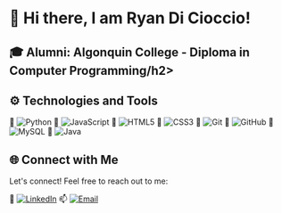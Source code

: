# 👋 Hi there, I am Ryan Di Cioccio! 

<h2>🎓 Alumni: Algonquin College - Diploma in Computer Programming/h2>

## ⚙️ Technologies and Tools
🔧 ![Python](https://img.shields.io/badge/-Python-3776AB?style=flat-square&logo=python&logoColor=white)
🔧 ![JavaScript](https://img.shields.io/badge/-JavaScript-F7DF1E?style=flat-square&logo=javascript&logoColor=black)
🔧 ![HTML5](https://img.shields.io/badge/-HTML5-E34F26?style=flat-square&logo=html5&logoColor=white)
🔧 ![CSS3](https://img.shields.io/badge/-CSS3-1572B6?style=flat-square&logo=css3&logoColor=white)
🔧 ![Git](https://img.shields.io/badge/-Git-F05032?style=flat-square&logo=git&logoColor=white)
🔧 ![GitHub](https://img.shields.io/badge/-GitHub-181717?style=flat-square&logo=github&logoColor=white)
🔧 ![MySQL](https://img.shields.io/badge/-MySQL-4479A1?style=flat-square&logo=mysql&logoColor=white)
🔧 ![Java](https://img.shields.io/badge/-Java-007396?style=flat-square&logo=java&logoColor=white)
## 🌐 Connect with Me

Let's connect! Feel free to reach out to me:

💼 [![LinkedIn](https://img.shields.io/badge/-LinkedIn-0077B5?style=for-the-badge&logo=linkedin&logoColor=white)](https://www.linkedin.com/in/ryan-di-cioccio-401b202b6/)
📫 [![Email](https://img.shields.io/badge/ryandicioccio05@gmail.com-red?style=for-the-badge&logo=gmail)](mailto:ryandicioccio05@gmail.com)






